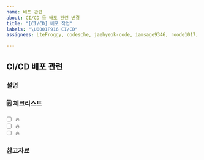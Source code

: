 ```yaml
---
name: 배포 관련
about: CI/CD 등 배포 관련 변경
title: "[CI/CD] 배포 작업"
labels: "\U0001F916 CI/CD"
assignees: LteFroggy, codesche, jaehyeok-code, iamsage9346, roode1017, Kimdonghyeon6306

---
```


## CI/CD 배포 관련

### 설명

<!-- 간단한 설명을 작성합니다. -->

### 🗒 체크리스트

- [ ] 🔥
- [ ] 🔥
- [ ] 🔥

### 참고자료

<!-- 참고할 정보나 링크를 작성합니다. -->
